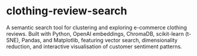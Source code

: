 # clothing-review-search
A semantic search tool for clustering and exploring e-commerce clothing reviews. Built with Python, OpenAI embeddings, ChromaDB, scikit-learn (t-SNE), Pandas, and Matplotlib, featuring vector search, dimensionality reduction, and interactive visualisation of customer sentiment patterns.
